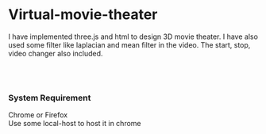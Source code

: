 # Virtual-movie-theater

I have implemented three.js and html to design 3D movie theater. I have also used some filter like laplacian and mean filter in the video. The start, stop, video changer also included.

<br>
<br>

### System Requirement
Chrome or Firefox
<br>
Use some local-host to host it in chrome
